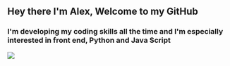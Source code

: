## Hey there I'm Alex, Welcome to my GitHub 

### I'm developing my coding skills all the time and I'm especially interested in front end, Python and Java Script 

<img src="https://drive.google.com/file/d/1GUqo_EzN4GNxO4wEfPaKCSVj5CAgdSZl/view?usp=sharing">
<!--
**Arditti93/Arditti93** is a ✨ _special_ ✨ repository because its `README.md` (this file) appears on your GitHub profile.

Here are some ideas to get you started:

- 🔭 I’m currently working on ...
- 🌱 I’m currently learning ...
- 👯 I’m looking to collaborate on ...
- 🤔 I’m looking for help with ...
- 💬 Ask me about ...
- 📫 How to reach me: ...
- 😄 Pronouns: ...
- ⚡ Fun fact: ...
-->
